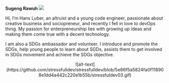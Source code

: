 **Sugeng Rawuh** <img src="https://raw.githubusercontent.com/seanprashad/slackmoji/master/emoji/blob/blob-wave-reverse-gif.gif" height="30">

Hi, I’m Hans Luber, an altruist and a young code engineer, passionate about creative business and sociopreneur, and recently I fell in love to devOps thing. My passion for enterpreneurship lies with growing up ideas and making them come true with a decent technology.

I am also a SDGs ambassador and volunteer. I introduce and promote the SDGs, help young people to learn about SGDs, assists them to get involved in SDGs movement and achieve the SDGs objective.

<p align="center"> ![alt-text](https://github.com/stressfulldev/stressfulldev/blob/5e86f5a5824fa0f118908e1dd4a442c220e1b55b/stressfuldev03.gif) </p>
<!---
stressfulldev/stressfulldev is a ✨ special ✨ repository because its `README.md` (this file) appears on your GitHub profile.
You can click the Preview link to take a look at your changes.
--->
